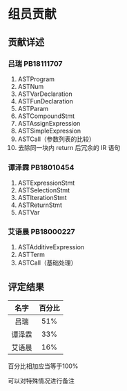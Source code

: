 # 组员贡献

## 贡献详述

### 吕瑞 PB18111707

1. ASTProgram
2. ASTNum
3. ASTVarDeclaration
4. ASTFunDeclaration
5. ASTParam
6. ASTCompoundStmt
7. ASTAssignExpression
8. ASTSimpleExpression
9. ASTCall（参数列表的比较）
10. 去除同一块内 return 后冗余的 IR 语句

### 谭泽霖 PB18010454

1. ASTExpressionStmt
2. ASTSelectionStmt
3. ASTIterationStmt
4. ASTReturnStmt
5. ASTVar

### 艾语晨 PB18000227

1. ASTAdditiveExpression
2. ASTTerm
3. ASTCall（基础处理）

## 评定结果

|名字|百分比|
|:-:|:-:|
|吕瑞|51%|
|谭泽霖|33%|
|艾语晨|16%|

百分比相加应当等于100%

可以对特殊情况进行备注